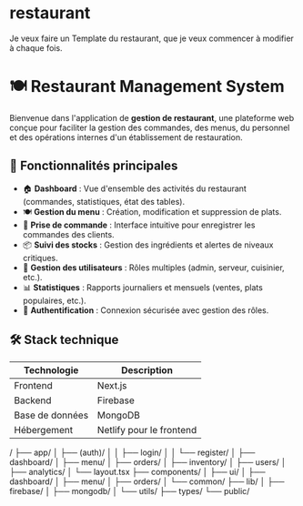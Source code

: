 # restaurant
Je veux faire un Template du restaurant, que je veux commencer à modifier à chaque fois.
# 🍽️ Restaurant Management System
Bienvenue dans l'application de **gestion de restaurant**, une plateforme web conçue pour faciliter la gestion des commandes, des menus, du personnel et des opérations internes d'un établissement de restauration.

## 📌 Fonctionnalités principales
- 🏠 **Dashboard** : Vue d'ensemble des activités du restaurant (commandes, statistiques, état des tables).
- 🍽️ **Gestion du menu** : Création, modification et suppression de plats.
- 📝 **Prise de commande** : Interface intuitive pour enregistrer les commandes des clients.
- 📦 **Suivi des stocks** : Gestion des ingrédients et alertes de niveaux critiques.
- 👥 **Gestion des utilisateurs** : Rôles multiples (admin, serveur, cuisinier, etc.).
- 📊 **Statistiques** : Rapports journaliers et mensuels (ventes, plats populaires, etc.).
- 🔐 **Authentification** : Connexion sécurisée avec gestion des rôles.

## 🛠️ Stack technique
| Technologie     | Description                     |
|----------------|---------------------------------|
| Frontend       | Next.js                         |
| Backend        | Firebase                        |
| Base de données| MongoDB                         |
| Hébergement    | Netlify pour le frontend        |

/
├── app/
│   ├── (auth)/
│   │   ├── login/
│   │   └── register/
│   ├── dashboard/
│   ├── menu/
│   ├── orders/
│   ├── inventory/
│   ├── users/
│   ├── analytics/
│   └── layout.tsx
├── components/
│   ├── ui/
│   ├── dashboard/
│   ├── menu/
│   ├── orders/
│   └── common/
├── lib/
│   ├── firebase/
│   ├── mongodb/
│   └── utils/
├── types/
└── public/